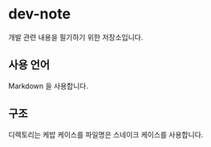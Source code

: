 # dev-note
개발 관련 내용을 필기하기 위한 저장소입니다. 

## 사용 언어
Markdown 을 사용합니다.

## 구조
디렉토리는 케밥 케이스를 파일명은 스네이크 케이스를 사용합니다.

